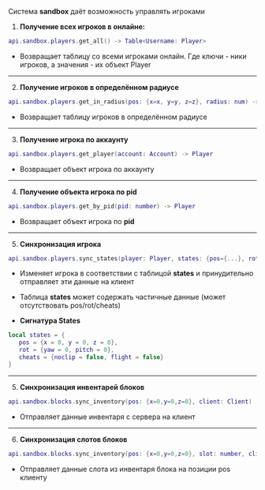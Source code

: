 Система **sandbox** даёт возможность управлять игроками

1. **Получение всех игроков в онлайне:**
```lua
api.sandbox.players.get_all() -> Table<Username: Player>
```
   - Возвращает таблицу со всеми игроками онлайн. Где ключи - ники игроков, а значения - их объект Player
---
2. **Получение игроков в определённом радиусе**
```lua
api.sandbox.players.get_in_radius(pos: {x=x, y=y, z=z}, radius: num) -> Table<Username: Player>
```
   - Возвращает таблицу игроков в определённом радиусе

---
3. **Получение игрока по аккаунту**
```lua
api.sandbox.players.get_player(account: Account) -> Player
```
   - Возвращает объект игрока по аккаунту

---
4. **Получение объекта игрока по pid**
```lua
api.sandbox.players.get_by_pid(pid: number) -> Player
```
   - Возвращает объект игрока по **pid**

---
5. **Синхронизация игрока**
```lua
api.sandbox.players.sync_states(player: Player, states: {pos={...}, rot={...}, cheats={...}})
```
   - Изменяет игрока в соответствии с таблицой **states** и принудительно отправляет эти данные на клиент
   - Таблица **states** может содержать частичные данные (может отсутствовать pos/rot/cheats)

   - **Сигнатура States**
   ```lua
   local states = {
      pos = {x = 0, y = 0, z = 0},
      rot = {yaw = 0, pitch = 0},
      cheats = {noclip = false, flight = false}
   }
   ```
---
5. **Синхронизация инвентарей блоков**
```lua
api.sandbox.blocks.sync_inventory(pos: {x=0,y=0,z=0}, client: Client)
```
   - Отправляет данные инвентаря с сервера на клиент
---
6. **Синхронизация слотов блоков**
```lua
api.sandbox.blocks.sync_inventory(pos: {x=0,y=0,z=0}, slot: number, client: Client)
```
   - Отправляет данные слота из инвентаря блока на позиции pos клиенту
